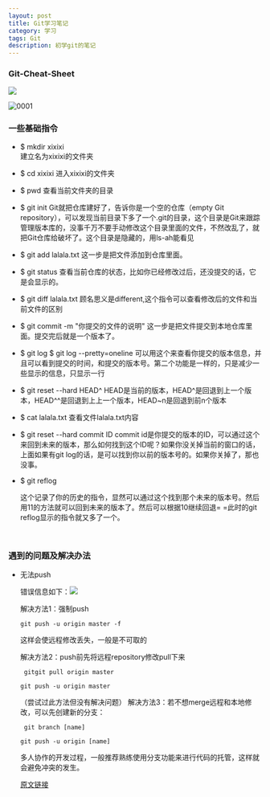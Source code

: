 ```yaml
---
layout: post
title: Git学习笔记
category: 学习
tags: Git
description: 初学git的笔记
---
```


### Git-Cheat-Sheet

![](https://www.git-tower.com/blog/content/posts/54-git-cheat-sheet/git-cheat-sheet-large01.png)

![0001](C:\Users\aqyjz\Desktop\0001.jpg)

### 一些基础指令

- $ mkdir xixixi  
  建立名为xixixi的文件夹

- $ cd xixixi 
  进入xixixi的文件夹

- $ pwd 
  查看当前文件夹的目录

- $ git init
  Git就把仓库建好了，告诉你是一个空的仓库（empty Git repository），可以发现当前目录下多了一个.git的目录，这个目录是Git来跟踪管理版本库的，没事千万不要手动修改这个目录里面的文件，不然改乱了，就把Git仓库给破坏了。这个目录是隐藏的，用ls-ah能看见

- $ git add lalala.txt
  这一步是把文件添加到仓库里面。

- $ git status
  查看当前仓库的状态，比如你已经修改过后，还没提交的话，它是会显示的。

- $ git diff lalala.txt
  顾名思义是different,这个指令可以查看修改后的文件和当前文件的区别

- $ git commit -m "你提交的文件的说明"
  这一步是把文件提交到本地仓库里面。提交完后就是一个版本了。 

- $ git log
  $ git log --pretty=oneline
  可以用这个来查看你提交的版本信息，并且可以看到提交的时间，和提交的版本号。第二个功能是一样的，只是减少一些显示的信息，只显示一行

- $ git reset --hard HEAD^
  HEAD是当前的版本，HEAD^是回退到上一个版本，HEAD^^是回退到上上一个版本，HEAD~n是回退到前n个版本

- $ cat lalala.txt
  查看文件lalala.txt内容

- $ git reset --hard commit ID
  commit id是你提交的版本的ID，可以通过这个来回到未来的版本，那么如何找到这个ID呢？如果你没关掉当前的窗口的话，上面如果有git log的话，是可以找到你以前的版本号的。如果你关掉了，那也没事。

- $ git reflog

  这个记录了你的历史的指令，显然可以通过这个找到那个未来的版本号。然后用11的方法就可以回到未来的版本了。然后可以根据10继续回退= =此时的git reflog显示的指令就又多了一个。

  ​

### 遇到的问题及解决办法

- 无法push

  错误信息如下：![](C:\Users\aqyjz\Desktop\微信图片_20190517232946.png)

  解决方法1：强制push

  ` git push -u origin master -f `

  这样会使远程修改丢失，一般是不可取的

  解决方法2：push前先将远程repository修改pull下来

  ` gitgit pull origin master` 

  `git push -u origin master`

  （尝试过此方法但没有解决问题）
  解决方法3：若不想merge远程和本地修改，可以先创建新的分支：

  ` git branch [name]` 

  `git push -u origin [name]`

  多人协作的开发过程，一般推荐熟练使用分支功能来进行代码的托管，这样就会避免冲突的发生。

  [原文链接](https://blog.csdn.net/Rebel_Yangke/article/details/52611128)

  ​

  ​
